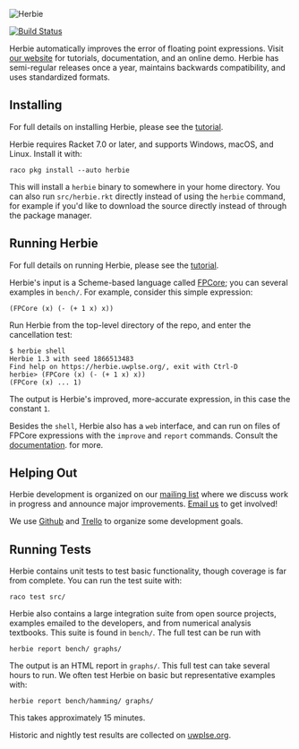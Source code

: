 ![Herbie](logo.png)


[![Build Status](https://travis-ci.org/uwplse/herbie.svg?branch=master)](https://travis-ci.org/uwplse/herbie)

Herbie automatically improves the error of floating point expressions.
Visit [our website](https://herbie.uwplse.org) for tutorials,
documentation, and an online demo. Herbie has semi-regular releases
once a year, maintains backwards compatibility, and uses standardized
formats.

Installing
----------

For full details on installing Herbie, please see the
[tutorial](http://herbie.uwplse.org/doc/latest/installing.html).

Herbie requires Racket 7.0 or later, and supports Windows, macOS, and
Linux. Install it with:

    raco pkg install --auto herbie

This will install a `herbie` binary to somewhere in your home
directory. You can also run `src/herbie.rkt` directly instead of using
the `herbie` command, for example if you'd like to download the source
directly instead of through the package manager.

Running Herbie
--------------

For full details on running Herbie, please see the
[tutorial](http://herbie.uwplse.org/doc/latest/using-web.html).

Herbie's input is a Scheme-based language called [FPCore](http://fpbench.org/spec/fpcore-1.0.html);
you can several examples in `bench/`.
For example, consider this simple expression:

    (FPCore (x) (- (+ 1 x) x))

Run Herbie from the top-level directory of the repo, and enter the
cancellation test:

    $ herbie shell
    Herbie 1.3 with seed 1866513483
    Find help on https://herbie.uwplse.org/, exit with Ctrl-D
    herbie> (FPCore (x) (- (+ 1 x) x))
    (FPCore (x) ... 1)

The output is Herbie's improved, more-accurate expression, in this case
the constant `1`.

Besides the `shell`, Herbie also has a `web` interface, and can run on
files of FPCore expressions with the `improve` and `report` commands.
Consult the
[documentation](http://herbie.uwplse.org/doc/latest/tutorial.html).
for more.

Helping Out
-----------

Herbie development is organized on our
[mailing list](https://mailman.cs.washington.edu/mailman/listinfo/herbie)
where we discuss work in progress and announce major improvements.
[Email us](mailto:herbie@cs.washington.edu) to get involved!

We use [Github](https://github.com/uwplse/herbie)
and [Trello](https://trello.com/b/lh7b33Dr/herbie) to organize some
development goals.

Running Tests
-------------

Herbie contains unit tests to test basic functionality, though
coverage is far from complete. You can run the test suite with:

    raco test src/

Herbie also contains a large integration suite from open source
projects, examples emailed to the developers, and from numerical
analysis textbooks. This suite is found in `bench/`. The full test can
be run with

    herbie report bench/ graphs/

The output is an HTML report in `graphs/`. This full test can take
several hours to run. We often test Herbie on basic but representative
examples with:

    herbie report bench/hamming/ graphs/

This takes approximately 15 minutes.

Historic and nightly test results are collected on
[uwplse.org](http://herbie.uwplse.org/reports/).
